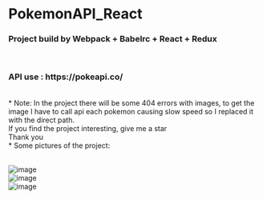 # PokemonAPI_React
<h3>Project build by Webpack + Babelrc + React + Redux</h3></br>
<h3>API use : https://pokeapi.co/</h3></br>
* Note: 
In the project there will be some 404 errors with images, to get the image I have to call api each pokemon causing slow speed so I replaced it with the direct path.</br>
If you find the project interesting, give me a star </br>
Thank you</br>
* Some pictures of the project:
</br></br>

![image](https://user-images.githubusercontent.com/76992452/106575481-b7d61280-656e-11eb-9082-97131329b6b5.png)<br>
![image](https://user-images.githubusercontent.com/76992452/106575592-d3d9b400-656e-11eb-98fe-4e8be9dbef4e.png)<br>
![image](https://user-images.githubusercontent.com/76992452/106575691-f075ec00-656e-11eb-8c2e-b805517c1ad3.png)



